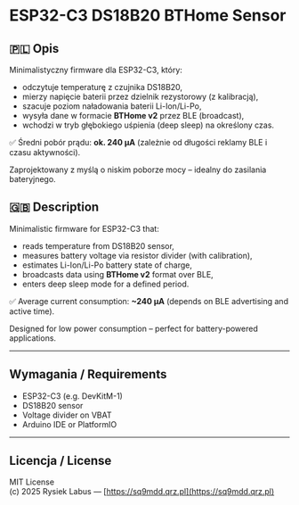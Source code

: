 # ESP32-C3 DS18B20 BTHome Sensor

## 🇵🇱 Opis

Minimalistyczny firmware dla ESP32-C3, który:
- odczytuje temperaturę z czujnika DS18B20,
- mierzy napięcie baterii przez dzielnik rezystorowy (z kalibracją),
- szacuje poziom naładowania baterii Li-Ion/Li-Po,
- wysyła dane w formacie **BTHome v2** przez BLE (broadcast),
- wchodzi w tryb głębokiego uśpienia (deep sleep) na określony czas.

✅ Średni pobór prądu: **ok. 240 µA** (zależnie od długości reklamy BLE i czasu aktywności).

Zaprojektowany z myślą o niskim poborze mocy – idealny do zasilania bateryjnego.

## 🇬🇧 Description

Minimalistic firmware for ESP32-C3 that:
- reads temperature from DS18B20 sensor,
- measures battery voltage via resistor divider (with calibration),
- estimates Li-Ion/Li-Po battery state of charge,
- broadcasts data using **BTHome v2** format over BLE,
- enters deep sleep mode for a defined period.

✅ Average current consumption: **~240 µA** (depends on BLE advertising and active time).

Designed for low power consumption – perfect for battery-powered applications.

---

## Wymagania / Requirements

- ESP32-C3 (e.g. DevKitM-1)
- DS18B20 sensor
- Voltage divider on VBAT
- Arduino IDE or PlatformIO

---

## Licencja / License

MIT License  
(c) 2025 Rysiek Labus — [https://sq9mdd.qrz.pl](https://sq9mdd.qrz.pl)
